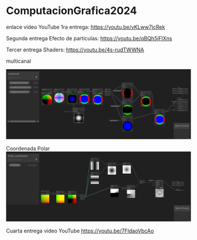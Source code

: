 # ComputacionGrafica2024


enlace video YouTube 1ra entrega: https://youtu.be/vKLww7jcRek

Segunda entrega Efecto de partículas: https://youtu.be/qBQh5jFlXns
 
Tercer entrega Shaders: https://youtu.be/4s-rudTWWNA

multicanal 
 
![image](https://github.com/icallepe/ComputacionGrafica2024/blob/main/Assets/Shader/multicanal.png)

Coordenada Polar
![image](https://github.com/icallepe/ComputacionGrafica2024/blob/main/Assets/Shader/polar.png)

Cuarta entrega
video YouTube
https://youtu.be/7FIdaoVbcAo



